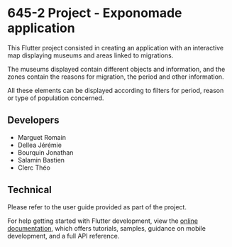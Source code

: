 # 645-2 Project - Exponomade application

This Flutter project consisted in creating an application with an interactive map displaying museums and areas linked to migrations.

The museums displayed contain different objects and information, and the zones contain the reasons for migration, the period and other information.

All these elements can be displayed according to filters for period, reason or type of population concerned.

## Developers
- Marguet Romain
- Dellea Jérémie
- Bourquin Jonathan
- Salamin Bastien
- Clerc Théo

## Technical
Please refer to the user guide provided as part of the project.

For help getting started with Flutter development, view the
[online documentation](https://docs.flutter.dev/), which offers tutorials,
samples, guidance on mobile development, and a full API reference.
